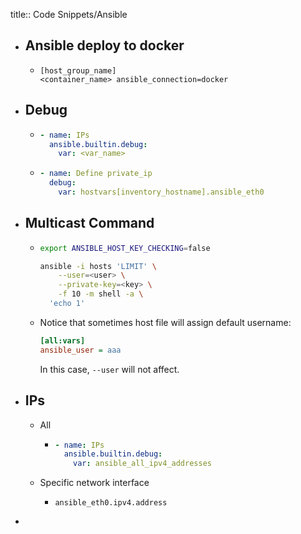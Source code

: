 title:: Code Snippets/Ansible

- ## Ansible deploy to docker
	- ```
	  [host_group_name]
	  <container_name> ansible_connection=docker
	  ```
- ## Debug
	- ```yml
	  - name: IPs
	    ansible.builtin.debug:
	      var: <var_name>
	  ```
	- ```yml
	  - name: Define private_ip
	    debug:
	      var: hostvars[inventory_hostname].ansible_eth0
	  ```
- ## Multicast Command
	- ```bash
	  export ANSIBLE_HOST_KEY_CHECKING=false
	  
	  ansible -i hosts 'LIMIT' \
	      --user=<user> \
	      --private-key=<key> \
	      -f 10 -m shell -a \
	  	'echo 1'
	  ```
	- Notice that sometimes host file will assign default username:
	  ```ini
	  [all:vars]
	  ansible_user = aaa
	  ```
	  In this case, `--user` will not affect.
- ##  IPs
	- All
		- ```yml
		  - name: IPs
		    ansible.builtin.debug:
		      var: ansible_all_ipv4_addresses
		  ```
	- Specific network interface
		- ```
		  ansible_eth0.ipv4.address
		  ```
-